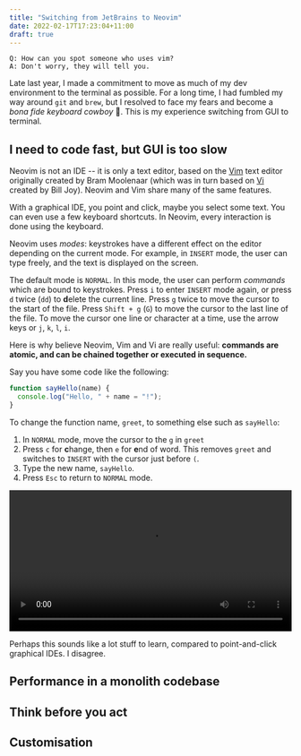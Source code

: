 ```yaml
---
title: "Switching from JetBrains to Neovim"
date: 2022-02-17T17:23:04+11:00
draft: true
---
```


```
Q: How can you spot someone who uses vim?
A: Don't worry, they will tell you.
```

Late last year, I made a commitment to move as much of my dev environment to the terminal as possible.
For a long time, I had fumbled my way around `git` and `brew`, but I resolved to face my fears and become a _bona fide keyboard cowboy_ 🤠.
This is my experience switching from GUI to terminal.

## I need to code fast, but GUI is too slow

<!-- speed of text manipulation -->
Neovim is not an IDE -- it is only a text editor, based on the [Vim](https://en.wikipedia.org/wiki/Vim_(text_editor)) text editor originally created by Bram Moolenaar (which was in turn based on [Vi](https://en.wikipedia.org/wiki/Vi) created by Bill Joy).
Neovim and Vim share many of the same features.

With a graphical IDE, you point and click, maybe you select some text. You can even use a few keyboard shortcuts. In Neovim, every interaction is done using the keyboard.

Neovim uses _modes_: keystrokes have a different effect on the editor depending on the current mode. For example, in `INSERT` mode, the user can type freely, and the text is displayed on the screen.

The default mode is `NORMAL`. In this mode, the user can perform _commands_ which are bound to keystrokes. Press `i` to enter `INSERT` mode again, or press `d` twice (`dd`) to **d**elete the current line.
Press `g` twice to move the cursor to the start of the file. Press `Shift + g` (`G`) to move the cursor to the last line of the file.
To move the cursor one line or character at a time, use the arrow keys or `j`, `k`, `l`, `i`.

Here is why believe Neovim, Vim and Vi are really useful: **commands are atomic, and can be chained together or executed in sequence.**

Say you have some code like the following:

```javascript
function sayHello(name) {
  console.log("Hello, " + name = "!");
}
```

To change the function name, `greet`, to something else such as `sayHello`:

1. In `NORMAL` mode, move the cursor to the `g` in `greet`
2. Press `c` for **c**hange, then `e` for **e**nd of word. This removes `greet` and switches to `INSERT` with the cursor just before `(`.
3. Type the new name, `sayHello`.
4. Press `Esc` to return to `NORMAL` mode.

<video width="100%" controls autoplay>
  <source src="neovim-sayHello.webm" type="video/webm" />
</video>

Perhaps this sounds like a lot stuff to learn, compared to point-and-click graphical IDEs. I disagree.

## Performance in a monolith codebase

## Think before you act

## Customisation

